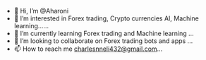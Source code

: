 - 👋 Hi, I’m @Aharoni
- 👀 I’m interested in Forex trading, Crypto currencies AI, Machine learning......
- 🌱 I’m currently learning Forex trading and Machine learning ...
- 💞️ I’m looking to collaborate on Forex trading bots and apps ...
- 📫 How to reach me charlesnneli432@gmail.com...

<!---
Aharoni/Charlos3d is a ✨ special ✨ repository because its `README.md` (this file) appears on your GitHub profile.
You can click the Preview link to take a look at your changes.
--->
